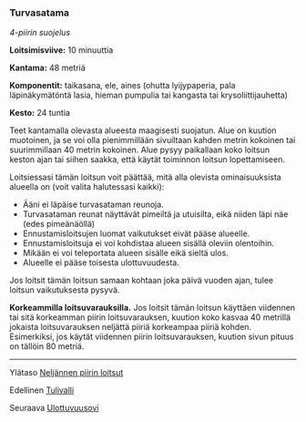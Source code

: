 ### Turvasatama

*4-piirin suojelus*

**Loitsimisviive:** 10 minuuttia

**Kantama:** 48 metriä

**Komponentit:** taikasana, ele, aines (ohutta lyijypaperia, pala läpinäkymätöntä lasia, hieman pumpulia tai kangasta tai krysoliittijauhetta)

**Kesto:** 24 tuntia

Teet kantamalla olevasta alueesta maagisesti suojatun. Alue on kuution muotoinen, ja se voi olla pienimmillään sivuiltaan kahden metrin kokoinen tai suurimmillaan 40 metrin kokoinen. Alue pysyy paikallaan koko loitsun keston ajan tai siihen saakka, että käytät toiminnon loitsun lopettamiseen. 

Loitsiessasi tämän loitsun voit päättää, mitä alla olevista ominaisuuksista alueella on (voit valita halutessasi kaikki):

- Ääni ei läpäise turvasataman reunoja.
- Turvasataman reunat näyttävät pimeiltä ja utuisilta, eikä niiden läpi näe (edes pimeänäöllä)
- Ennustamisloitsujen luomat vaikutukset eivät pääse 
alueelle.
- Ennustamisloitsuja ei voi kohdistaa alueen sisällä oleviin olentoihin.
- Mikään ei voi teleportata alueen sisälle eikä sieltä ulos.
- Alueelle ei pääse toisesta ulottuvuudesta.

Jos loitsit tämän loitsun samaan kohtaan joka päivä vuoden ajan, tulee loitsun vaikutuksesta pysyvä. 

**Korkeammilla loitsuvarauksilla.** Jos loitsit tämän loitsun käyttäen viidennen tai sitä korkeamman piirin loitsuvarauksen, kuution koko kasvaa 40 metrillä jokaista loitsuvarauksen neljättä piiriä korkeampaa piiriä kohden. Esimerkiksi, jos käytät viidennen piirin loitsuvarauksen, kuution sivun pituus on tällöin 80 metriä.

----

Ylätaso [Neljännen piirin loitsut](4_piirin_loitsut.md)

Edellinen [Tulivalli](Tulivalli.md)

Seuraava [Ulottuvuusovi](Ulottuvuusovi.md)
